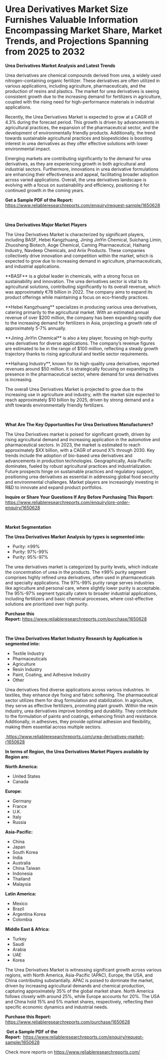 <p><h1>Urea Derivatives Market Size Furnishes Valuable Information Encompassing Market Share, Market Trends, and Projections Spanning from 2025 to 2032</h1></p><p><strong>Urea Derivatives Market Analysis and Latest Trends</strong></p>
<p><p>Urea derivatives are chemical compounds derived from urea, a widely used nitrogen-containing organic fertilizer. These derivatives are often utilized in various applications, including agriculture, pharmaceuticals, and the production of resins and plastics. The market for urea derivatives is seeing consistent growth due to the increasing demand for fertilizers in agriculture, coupled with the rising need for high-performance materials in industrial applications.</p><p>Recently, the Urea Derivatives Market is expected to grow at a CAGR of 4.3% during the forecast period. This growth is driven by advancements in agricultural practices, the expansion of the pharmaceutical sector, and the development of environmentally friendly products. Additionally, the trend towards sustainable agricultural practices and biopesticides is boosting interest in urea derivatives as they offer effective solutions with lower environmental impact.</p><p>Emerging markets are contributing significantly to the demand for urea derivatives, as they are experiencing growth in both agricultural and industrial sectors. Furthermore, innovations in urea derivative formulations are enhancing their effectiveness and appeal, facilitating broader adoption across varied applications. Overall, the urea derivatives landscape is evolving with a focus on sustainability and efficiency, positioning it for continued growth in the coming years.</p></p>
<p><strong>Get a Sample PDF of the Report:&nbsp;</strong> <a href="https://www.reliableresearchreports.com/enquiry/request-sample/1650628?utm_campaign=3213&utm_medium=2&utm_source=Github&utm_content=ia&utm_term=31032025&utm_id=urea-derivatives">https://www.reliableresearchreports.com/enquiry/request-sample/1650628</a></p>
<p>&nbsp;</p>
<p><strong>Urea Derivatives Major Market Players</strong></p>
<p><p>The Urea Derivatives Market is characterized by significant players, including BASF, Hebei Kangzhuang, Jining JinYin Chemical, Suichang Limin, Zhuosheng Biotech, Aoge Chemical, Caming Pharmaceutical, Haihang Industry, Navdeep Chemicals, and Ariix Products. These companies collectively drive innovation and competition within the market, which is expected to grow due to increasing demand in agriculture, pharmaceuticals, and industrial applications.</p><p>**BASF** is a global leader in chemicals, with a strong focus on sustainability and innovation. The urea derivatives sector is vital to its agricultural solutions, contributing significantly to its overall revenue, which was approximately €78 billion in 2022. The company aims to expand its product offerings while maintaining a focus on eco-friendly practices.</p><p>**Hebei Kangzhuang** specializes in producing various urea derivatives, catering primarily to the agricultural market. With an estimated annual revenue of over $200 million, the company has been expanding rapidly due to the increasing demand for fertilizers in Asia, projecting a growth rate of approximately 5-7% annually.</p><p>**Jining JinYin Chemical** is also a key player, focusing on high-purity urea derivatives for diverse applications. The company’s revenue figures are estimated to be in the range of $100 million, reflecting a steady growth trajectory thanks to rising agricultural and textile sector requirements.</p><p>**Haihang Industry**, known for its high-quality urea derivatives, reported revenues around $50 million. It is strategically focusing on expanding its presence in the pharmaceutical sector, where demand for urea derivatives is increasing.</p><p>The overall Urea Derivatives Market is projected to grow due to the increasing use in agriculture and industry, with the market size expected to reach approximately $10 billion by 2025, driven by strong demand and a shift towards environmentally friendly fertilizers.</p></p>
<p>&nbsp;</p>
<p><strong>What Are The Key Opportunities For Urea Derivatives Manufacturers?</strong></p>
<p><p>The Urea Derivatives market is poised for significant growth, driven by rising agricultural demand and increasing application in the automotive and pharmaceutical sectors. In 2023, the market is estimated to reach approximately $XX billion, with a CAGR of around X% through 2030. Key trends include the adoption of bio-based urea derivatives and advancements in production technologies. Geographically, Asia-Pacific dominates, fueled by robust agricultural practices and industrialization. Future prospects hinge on sustainable practices and regulatory support, positioning urea derivatives as essential in addressing global food security and environmental challenges. Market players are increasingly investing in R&D to innovate and expand product portfolios.</p></p>
<p><strong>Inquire or Share Your Questions If Any Before Purchasing This Report:</strong> <a href="https://www.reliableresearchreports.com/enquiry/pre-order-enquiry/1650628?utm_campaign=3213&utm_medium=2&utm_source=Github&utm_content=ia&utm_term=31032025&utm_id=urea-derivatives">https://www.reliableresearchreports.com/enquiry/pre-order-enquiry/1650628</a></p>
<p>&nbsp;</p>
<p><strong>Market Segmentation</strong></p>
<p><strong>The Urea Derivatives Market Analysis by types is segmented into:</strong></p>
<p><ul><li>Purity: ≥99%</li><li>Purity: 97%-99%</li><li>Purity: 95%-97%</li></ul></p>
<p><p>The urea derivatives market is categorized by purity levels, which indicate the concentration of urea in the products. The ≥99% purity segment comprises highly refined urea derivatives, often used in pharmaceuticals and specialty applications. The 97%-99% purity range serves industries like agriculture and personal care, where slightly lower purity is acceptable. The 95%-97% segment typically caters to broader industrial applications, including fertilizers and basic chemical processes, where cost-effective solutions are prioritized over high purity.</p></p>
<p><strong>Purchase this Report:&nbsp;</strong><a href="https://www.reliableresearchreports.com/purchase/1650628?utm_campaign=3213&utm_medium=2&utm_source=Github&utm_content=ia&utm_term=31032025&utm_id=urea-derivatives">https://www.reliableresearchreports.com/purchase/1650628</a></p>
<p>&nbsp;</p>
<p><strong>The Urea Derivatives Market Industry Research by Application is segmented into:</strong></p>
<p><ul><li>Textile Industry</li><li>Pharmaceuticals</li><li>Agriculture</li><li>Resin Industry</li><li>Paint, Coating, and Adhesive Industry</li><li>Other</li></ul></p>
<p><p>Urea derivatives find diverse applications across various industries. In textiles, they enhance dye fixing and fabric softening. The pharmaceutical sector utilizes them for drug formulation and stabilization. In agriculture, they serve as effective fertilizers, promoting plant growth. Within the resin industry, urea derivatives improve bonding and durability. They contribute to the formulation of paints and coatings, enhancing finish and resistance. Additionally, in adhesives, they provide optimal adhesion and flexibility, making them essential across multiple sectors.</p></p>
<p><a href="https://www.reliableresearchreports.com/urea-derivatives-market-r1650628?utm_campaign=3213&utm_medium=2&utm_source=Github&utm_content=ia&utm_term=31032025&utm_id=urea-derivatives">&nbsp;https://www.reliableresearchreports.com/urea-derivatives-market-r1650628</a></p>
<p><strong>In terms of Region, the Urea Derivatives Market Players available by Region are:</strong></p>
<p>
    <p> <strong> North America: </strong>
        <ul>
            <li>United States</li>
            <li>Canada</li>
        </ul>
        </p> 
    <p> <strong> Europe: </strong>
        <ul>
            <li>Germany</li>
            <li>France</li>
            <li>U.K.</li>
            <li>Italy</li>
            <li>Russia</li>
        </ul>
        </p> 
    <p> <strong> Asia-Pacific: </strong>
        <ul>
            <li>China</li>
            <li>Japan</li>
            <li>South Korea</li>
            <li>India</li>
            <li>Australia</li>
            <li>China Taiwan</li>
            <li>Indonesia</li>
            <li>Thailand</li>
            <li>Malaysia</li>
        </ul>
        </p> 
    <p> <strong> Latin America: </strong>
        <ul>
            <li>Mexico</li>
            <li>Brazil</li>
            <li>Argentina Korea</li>
            <li>Colombia</li>
        </ul>
        </p> 
    <p> <strong> Middle East & Africa: </strong>
        <ul>
            <li>Turkey</li>
            <li>Saudi</li>
            <li>Arabia</li>
            <li>UAE</li>
            <li>Korea</li>
        </ul>
    </p>
    </p>
<p><p>The Urea Derivatives Market is witnessing significant growth across various regions, with North America, Asia-Pacific (APAC), Europe, the USA, and China contributing substantially. APAC is poised to dominate the market, driven by increasing agricultural demands and chemical production, capturing approximately 35% of the global market share. North America follows closely with around 25%, while Europe accounts for 20%. The USA and China hold 15% and 5% market shares, respectively, reflecting their specific economic dynamics and industrial needs.</p></p>
<p><strong>Purchase this Report: </strong><a href="https://www.reliableresearchreports.com/purchase/1650628?utm_campaign=3213&utm_medium=2&utm_source=Github&utm_content=ia&utm_term=31032025&utm_id=urea-derivatives">https://www.reliableresearchreports.com/purchase/1650628</a></p>
<p>&nbsp;<strong>Get a Sample PDF of the Report:&nbsp;&nbsp;</strong><a href="https://www.reliableresearchreports.com/enquiry/request-sample/1650628?utm_campaign=3213&utm_medium=2&utm_source=Github&utm_content=ia&utm_term=31032025&utm_id=urea-derivatives">https://www.reliableresearchreports.com/enquiry/request-sample/1650628</a></p>
<p><strong></strong></p>
<p>Check more reports on <a href="https://www.reliableresearchreports.com/?utm_campaign=3213&utm_medium=2&utm_source=Github&utm_content=ia&utm_term=31032025&utm_id=urea-derivatives">https://www.reliableresearchreports.com/</a></p>